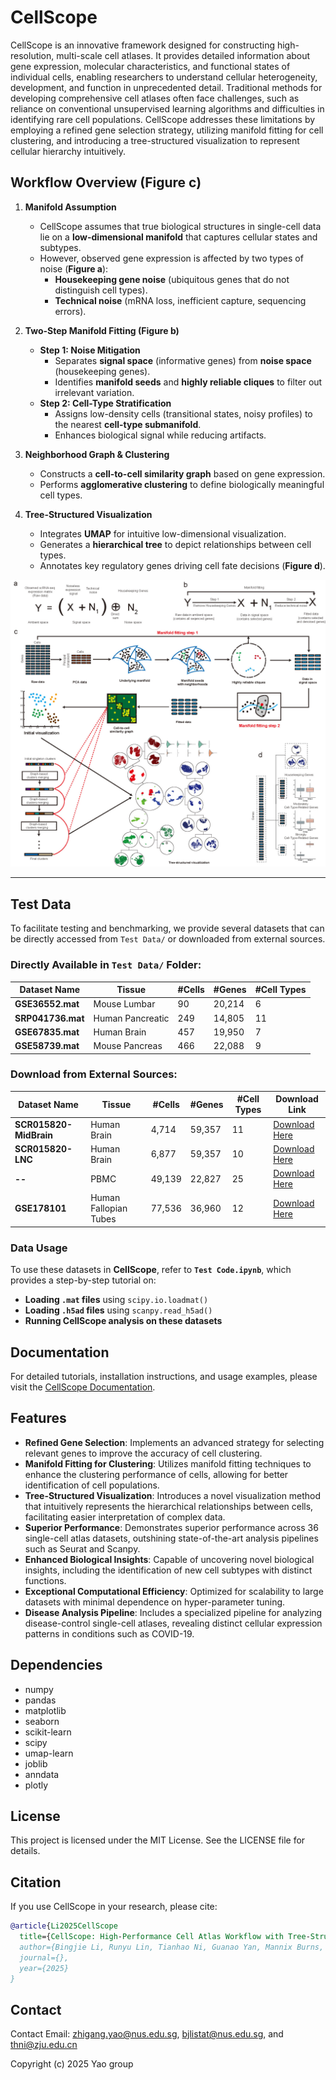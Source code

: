 # CellScope

CellScope is an innovative framework designed for constructing high-resolution, multi-scale cell atlases. It provides detailed information about gene expression, molecular characteristics, and functional states of individual cells, enabling researchers to understand cellular heterogeneity, development, and function in unprecedented detail. Traditional methods for developing comprehensive cell atlases often face challenges, such as reliance on conventional unsupervised learning algorithms and difficulties in identifying rare cell populations. CellScope addresses these limitations by employing a refined gene selection strategy, utilizing manifold fitting for cell clustering, and introducing a tree-structured visualization to represent cellular hierarchy intuitively.

## Workflow Overview (**Figure c**)

1. **Manifold Assumption**
    - CellScope assumes that true biological structures in single-cell data lie on a **low-dimensional manifold** that captures cellular states and subtypes.
    - However, observed gene expression is affected by two types of noise (**Figure a**):
        - **Housekeeping gene noise** (ubiquitous genes that do not distinguish cell types).
        - **Technical noise** (mRNA loss, inefficient capture, sequencing errors).

2. **Two-Step Manifold Fitting (**Figure b**)**
    - **Step 1: Noise Mitigation**
        - Separates **signal space** (informative genes) from **noise space** (housekeeping genes).
        - Identifies **manifold seeds** and **highly reliable cliques** to filter out irrelevant variation.
    - **Step 2: Cell-Type Stratification**
        - Assigns low-density cells (transitional states, noisy profiles) to the nearest **cell-type submanifold**.
        - Enhances biological signal while reducing artifacts.

3. **Neighborhood Graph & Clustering**
    - Constructs a **cell-to-cell similarity graph** based on gene expression.
    - Performs **agglomerative clustering** to define biologically meaningful cell types.

4. **Tree-Structured Visualization**
    - Integrates **UMAP** for intuitive low-dimensional visualization.
    - Generates a **hierarchical tree** to depict relationships between cell types.
    - Annotates key regulatory genes driving cell fate decisions (**Figure d**).

<p align="center">
  <img src="/Workflow.jpg" width="800">
</p>

---

## Test Data

To facilitate testing and benchmarking, we provide several datasets that can be directly accessed from `Test Data/` or downloaded from external sources.

### Directly Available in `Test Data/` Folder:
| Dataset Name       | Tissue            | #Cells  | #Genes  | #Cell Types |
|-------------------|------------------|---------|---------|------------|
| **GSE36552.mat**  | Mouse Lumbar      | 90      | 20,214  | 6          |
| **SRP041736.mat** | Human Pancreatic  | 249     | 14,805  | 11         |
| **GSE67835.mat**  | Human Brain       | 457     | 19,950  | 7          |
| **GSE58739.mat**  | Mouse Pancreas    | 466     | 22,088  | 9          |

### Download from External Sources:
| Dataset Name           | Tissue                | #Cells  | #Genes  | #Cell Types | Download Link |
|------------------------|----------------------|---------|---------|------------|---------------|
| **SCR015820-MidBrain** | Human Brain          | 4,714   | 59,357  | 11         | [Download Here](https://datasets.cellxgene.cziscience.com/5488ff72-58ed-4f0d-913c-1b6d4d8412b1.h5ad) |
| **SCR015820-LNC**      | Human Brain          | 6,877   | 59,357  | 10         | [Download Here](https://datasets.cellxgene.cziscience.com/160cef00-39e7-49a3-a882-da7eb0e215fa.h5ad) |
| **--**              | PBMC                  | 49,139  | 22,827  | 25         | [Download Here](https://datasets.cellxgene.cziscience.com/fbe23743-b3b5-4e2c-9bb2-95ee14d36783.h5ad) |
| **GSE178101**         | Human Fallopian Tubes | 77,536  | 36,960  | 12         | [Download Here](https://datasets.cellxgene.cziscience.com/26f36ff7-17b6-4285-8b35-9512dcae307b.h5ad) |

### Data Usage
To use these datasets in **CellScope**, refer to **`Test Code.ipynb`**, which provides a step-by-step tutorial on:
- **Loading `.mat` files** using `scipy.io.loadmat()`
- **Loading `.h5ad` files** using `scanpy.read_h5ad()`
- **Running CellScope analysis on these datasets**

## Documentation

For detailed tutorials, installation instructions, and usage examples, please visit the [CellScope Documentation](https://cellscope.readthedocs.io/en/latest/).


## Features
- **Refined Gene Selection**: Implements an advanced strategy for selecting relevant genes to improve the accuracy of cell clustering.
- **Manifold Fitting for Clustering**: Utilizes manifold fitting techniques to enhance the clustering performance of cells, allowing for better identification of cell populations.
- **Tree-Structured Visualization**: Introduces a novel visualization method that intuitively represents the hierarchical relationships between cells, facilitating easier interpretation of complex data.
- **Superior Performance**: Demonstrates superior performance across 36 single-cell atlas datasets, outshining state-of-the-art analysis pipelines such as Seurat and Scanpy.
- **Enhanced Biological Insights**: Capable of uncovering novel biological insights, including the identification of new cell subtypes with distinct functions.
- **Exceptional Computational Efficiency**: Optimized for scalability to large datasets with minimal dependence on hyper-parameter tuning.
- **Disease Analysis Pipeline**: Includes a specialized pipeline for analyzing disease-control single-cell atlases, revealing distinct cellular expression patterns in conditions such as COVID-19.

## Dependencies
- numpy
- pandas
- matplotlib
- seaborn
- scikit-learn
- scipy
- umap-learn
- joblib
- anndata
- plotly

## License
This project is licensed under the MIT License. See the LICENSE file for details.

## Citation

If you use CellScope in your research, please cite:

```bibtex
@article{Li2025CellScope
  title={CellScope: High-Performance Cell Atlas Workflow with Tree-Structured Representation},
  author={Bingjie Li, Runyu Lin, Tianhao Ni, Guanao Yan, Mannix Burns, Jingyi Jessica Li and Zhigang Yao},
  journal={},
  year={2025}
}
```

## Contact

Contact Email: zhigang.yao@nus.edu.sg, bjlistat@nus.edu.sg, and thni@zju.edu.cn  

Copyright (c) 2025 Yao group

